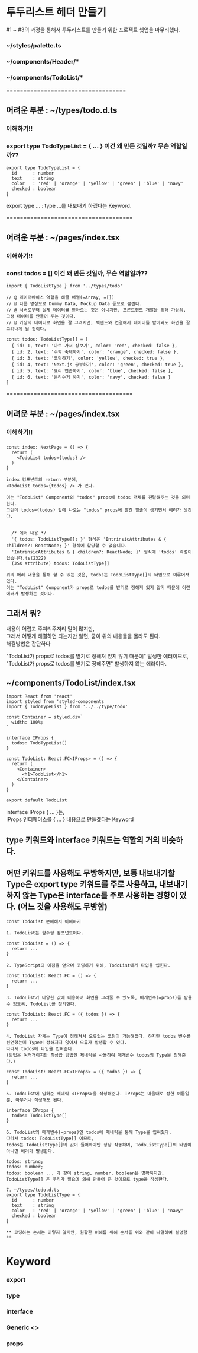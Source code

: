 투두리스트 헤더 만들기
======================

#1 ~ #3의 과정을 통해서 투두리스트를 만들기 위한 프로젝트 셋업을 마무리했다.

### ~/styles/palette.ts
### ~/components/Header/*
### ~/components/TodoList/*

===================================
## 어려운 부분 : ~/types/todo.d.ts
### 이해하기!!
### export type TodoTypeList = { ... } 이건 왜 만든 것일까? 무슨 역할일까??
```
export type TodoTypeList = {
  id      : number
  text    : string
  color   : 'red' | 'orange' | 'yellow' | 'green' | 'blue' | 'navy'
  checked : boolean
}
```

export type ... : type ...를 내보내기 하겠다는 Keyword.

=====================================
## 어려운 부분 : ~/pages/index.tsx
### 이해하기!!
### const todos = [] 이건 왜 만든 것일까, 무슨 역할일까??
```
import { TodoListType } from '../types/todo'

// @ 데이터베이스 역할을 해줄 배열(=Array, =[])
// @ 다른 명칭으로 Dummy Data, Mockup Data 등으로 불린다.
// @ 서버로부터 실제 데이터를 받아오는 것은 아니지만, 프론트엔드 개발을 위해 가상의, 고정 데이터를 만들어 두는 것이다.
// @ 가상의 데이터로 화면을 잘 그려지면, 백엔드와 연결해서 데이터를 받아와도 화면을 잘 그려내게 될 것이다.

const todos: TodoListType[] = [
  { id: 1, text: '마트 가서 장보기', color: 'red', checked: false },
  { id: 2, text: '수학 숙제하기', color: 'orange', checked: false },
  { id: 3, text: '코딩하기', color: 'yellow', checked: true },
  { id: 4, text: 'Next.js 공부하기', color: 'green', checked: true },
  { id: 5, text: '요리 연습하기', color: 'blue', checked: false },
  { id: 6, text: '분리수거 하기', color: 'navy', checked: false }
]
```
=====================================
## 어려운 부분 : ~/pages/index.tsx
### 이해하기!!
### 
```
const index: NextPage = () => {
  return (
    <TodoList todos={todos} />
  )
}

index 컴포넌트의 return 부분에,
<TodoList todos={todos} /> 가 있다.

이는 "TodoList" Component의 "todos" props에 todos 객체를 전달해주는 것을 의미한다.
그런데 todos={todos} 앞에 나오는 "todos" props에 빨간 밑줄이 생기면서 에러가 생긴다.


  /* 에러 내용 */
  '{ todos: TodoListType[]; }' 형식은 'IntrinsicAttributes & { children?: ReactNode; }' 형식에 할당할 수 없습니다.
  'IntrinsicAttributes & { children?: ReactNode; }' 형식에 'todos' 속성이 없습니다.ts(2322)
  (JSX attribute) todos: TodoListType[]
  
위의 에러 내용을 통해 할 수 있는 것은, todos는 TodoListType[]의 타입으로 이루어져 있다.
이는 "TodoList" Component가 props로 todos를 받기로 정해져 있지 않기 때문에 이런 에러가 발생하는 것이다.
```

## 그래서 뭐?

내용이 어렵고 주저리주저리 말이 많지만,  
그래서 어떻게 해결하면 되는지만 알면, 굳이 위의 내용들을 몰라도 된다.  
해결방법은 간단하다  

"TodoList가 props로 todos를 받기로 정해져 있지 않기 때문에" 발생한 에러이므로,  
"TodoList가 props로 todos를 받기로 정해주면" 발생하지 않는 에러이다.  

## ~/components/TodoList/index.tsx
```
import React from 'react'
import styled from 'styled-components
import { TodoTypeList } from '../../type/todo'

const Container = styled.div`
  width: 100%;
`

interface IProps {
  todos: TodoTypeList[]
}

const TodoList: React.FC<IProps> = () => {
  return (
    <Container>
      <h1>TodoList</h1>
    </Container>
  )
}

export default TodoList
```

interface IProps { ... }는,  
IProps 인터페이스를 { ... } 내용으로 만들겠다는 Keyword


## type 키워드와 interface 키워드는 역할의 거의 비슷하다.  
## 어떤 키워드를 사용해도 무방하지만, 보통 내보내기할 Type은 export type 키워드를 주로 사용하고, 내보내기 하지 않는 Type은 interface를 주로 사용하는 경향이 있다. (어느 것을 사용해도 무방함)

```
const TodoList 분해해서 이해하기

1. TodoList는 함수형 컴포넌트이다.

const TodoList = () => {
  return ...
}

2. TypeScript의 이점을 얻으며 코딩하기 위해, TodoList에게 타입을 입힌다.

const TodoList: React.FC = () => {
  return ...
}

3. TodoList가 다양한 값에 대응하며 화면을 그려줄 수 있도록, 매개변수(=props)를 받을 수 있도록, TodoList를 정의한다.

const TodoList: React.FC = ({ todos }) => {
  return ...
}

4. TodoList 자체는 Type이 정해져서 오류없는 코딩이 가능해졌다. 하지만 todos 변수를 선언했는데 Type이 정해지지 않아서 오류가 발생할 수 있다.
따라서 todos에 타입을 입혀준다.
(방법은 여러개이지만 최상급 방법인 제네릭을 사용하여 매개변수 todos의 Type을 정해준다.)

const TodoList: React.FC<IProps> = ({ todos }) => {
  return ...
}

5. TodoList에 입혀준 제네릭 <IProps>을 작성해준다. IProps는 마음대로 정한 이름일 뿐, 아무거나 작성해도 된다.

interface IProps {
  todos: TodoListType[]
}

6. TodoList의 매개변수(=props)인 todos에 제네릭을 통해 Type을 입혀줬다.
따라서 todos: TodoListType[] 이므로,
todos는 TodoListType[]의 값이 들어와야만 정상 작동하며, TodoListType[]의 타입이 아니면 에러가 발생한다.

todos: string;
todos: number;
todos: boolean ... 과 같이 string, number, boolean은 명확하지만,
TodoListType[] 은 우리가 필요에 의해 만들어 준 것이므로 type을 작성한다.

7. ~/types/todo.d.ts
export type TodoListType = {
  id      : number
  text    : string
  color   : 'red' | 'orange' | 'yellow' | 'green' | 'blue' | 'navy'
  checked : boolean
}

** 코딩하는 순서는 이렇지 않지만, 원활한 이해를 위해 순서를 위와 같이 나열하여 설명함 **
```

# Keyword
### export
### type
### interface
### Generic <>
### props